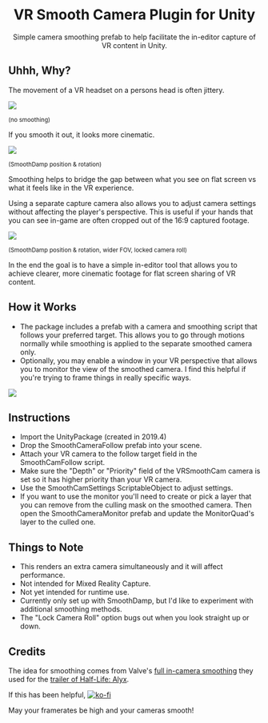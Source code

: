 <h1 align="center">VR Smooth Camera Plugin for Unity</h3>

<p align="center">
  Simple camera smoothing prefab to help facilitate the in-editor capture of VR content in Unity.
</p>

## Uhhh, Why?

The movement of a VR headset on a persons head is often jittery. 

![](01_NoSmoothing.gif)

<sup>(no smoothing)</sup>


If you smooth it out, it looks more cinematic.

![](02_SmoothDamp.gif)

<sup>(SmoothDamp position & rotation)</sup>


Smoothing helps to bridge the gap between what you see on flat screen vs what it feels like in the VR experience.

Using a separate capture camera also allows you to adjust camera settings without affecting the player's perspective. This is useful if your hands that you can see in-game are often cropped out of the 16:9 captured footage.

![](03_SmoothDamp_WiderFOV_LockedZ.gif)

<sup>(SmoothDamp position & rotation, wider FOV, locked camera roll)</sup>

  
In the end the goal is to have a simple in-editor tool that allows you to achieve clearer, more cinematic footage for flat screen sharing of VR content.

## How it Works
- The package includes a prefab with a camera and smoothing script that follows your preferred target. This allows you to go through motions normally while smoothing is applied to the separate smoothed camera only.
- Optionally, you may enable a window in your VR perspective that allows you to monitor the view of the smoothed camera. I find this helpful if you're trying to frame things in really specific ways.


![](04_Monitor.gif)


## Instructions
- Import the UnityPackage (created in 2019.4) 
- Drop the SmoothCameraFollow prefab into your scene.
- Attach your VR camera to the follow target field in the SmoothCamFollow script.
- Make sure the "Depth" or "Priority" field of the VRSmoothCam camera is set so it has higher priority than your VR camera.
- Use the SmoothCamSettings ScriptableObject to adjust settings.
- If you want to use the monitor you'll need to create or pick a layer that you can remove from the culling mask on the smoothed camera. Then open the SmoothCameraMonitor prefab and update the MonitorQuad's layer to the culled one.

## Things to Note
- This renders an extra camera simultaneously and it will affect performance.
- Not intended for Mixed Reality Capture.
- Not yet intended for runtime use.
- Currently only set up with SmoothDamp, but I'd like to experiment with additional smoothing methods.
- The "Lock Camera Roll" option bugs out when you look straight up or down.

## Credits
The idea for smoothing comes from Valve's <a href="https://support.steampowered.com/kb_article.php?ref=1367-QDNM-8600">full in-camera smoothing</a> they used for the <a href="https://www.youtube.com/watch?v=O2W0N3uKXmo">trailer of Half-Life: Alyx</a>.

If this has been helpful,
[![ko-fi](https://ko-fi.com/img/githubbutton_sm.svg)](https://ko-fi.com/W7W64VWMO)

May your framerates be high and your cameras smooth!
